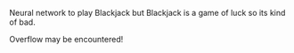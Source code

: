 Neural network to play Blackjack but Blackjack is a game of luck so its kind of bad.

Overflow may be encountered!
